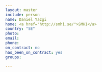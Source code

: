 ```yaml
---
layout: master
include: person
name: Daniel Yazgi
home: <a href="http://smhi.se/">SMHI</a>
country: "SE"
photo: 
email: 
phone:
on_contract: no
has_been_on_contract: yes
groups:
  
---
```

